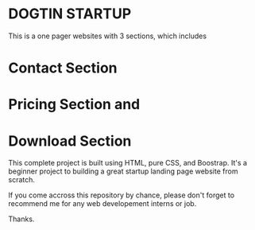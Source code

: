 # DOGTIN STARTUP

This is a one pager websites with 3 sections, which includes

# Contact Section
# Pricing Section and
# Download Section

This complete project is built using HTML, pure CSS, and Boostrap. It's a beginner project to building a great startup landing page website from scratch.

If you come accross this repository by chance, please don't forget to recommend me for any web developement interns or job.

Thanks.
